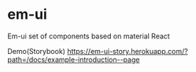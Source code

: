 # em-ui
Em-ui set of components based on material React

Demo(Storybook) 
https://em-ui-story.herokuapp.com/?path=/docs/example-introduction--page
